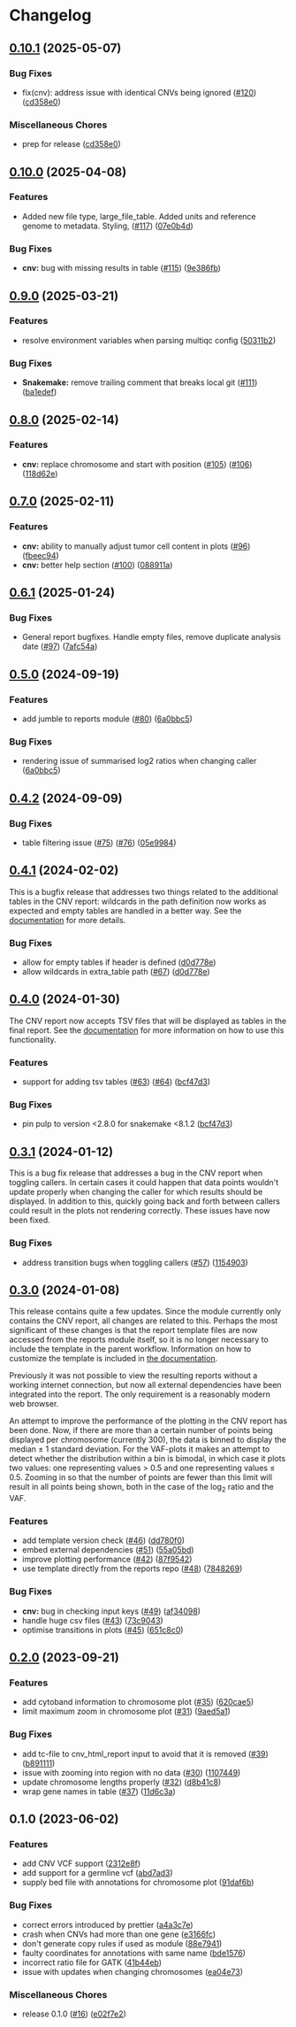 # Changelog

## [0.10.1](https://github.com/hydra-genetics/reports/compare/v0.10.0...v0.10.1) (2025-05-07)


### Bug Fixes

* fix(cnv): address issue with identical CNVs being ignored ([#120](https://github.com/hydra-genetics/reports/issues/120)) ([cd358e0](https://github.com/hydra-genetics/reports/commit/cd358e03dafd09d312538c828d639c262c8160ff))


### Miscellaneous Chores

* prep for release ([cd358e0](https://github.com/hydra-genetics/reports/commit/cd358e03dafd09d312538c828d639c262c8160ff))

## [0.10.0](https://github.com/hydra-genetics/reports/compare/v0.9.0...v0.10.0) (2025-04-08)


### Features

* Added new file type, large_file_table. Added units and reference genome to metadata. Styling, ([#117](https://github.com/hydra-genetics/reports/issues/117)) ([07e0b4d](https://github.com/hydra-genetics/reports/commit/07e0b4db31f928dae5a86bd689b3e6c18dc590a7))


### Bug Fixes

* **cnv:** bug with missing results in table ([#115](https://github.com/hydra-genetics/reports/issues/115)) ([9e386fb](https://github.com/hydra-genetics/reports/commit/9e386fb36b3bea8ccc773a958a04b1a562d8f58d))

## [0.9.0](https://github.com/hydra-genetics/reports/compare/v0.8.0...v0.9.0) (2025-03-21)


### Features

* resolve environment variables when parsing multiqc config ([50311b2](https://github.com/hydra-genetics/reports/commit/50311b2b571f6c33e1399301c5c2dfd0992351b8))


### Bug Fixes

* **Snakemake:** remove trailing comment that breaks local git ([#111](https://github.com/hydra-genetics/reports/issues/111)) ([ba1edef](https://github.com/hydra-genetics/reports/commit/ba1edef1a916b4820e76bf8edb07c4f201562c49))

## [0.8.0](https://github.com/hydra-genetics/reports/compare/v0.7.0...v0.8.0) (2025-02-14)


### Features

* **cnv:** replace chromosome and start with position ([#105](https://github.com/hydra-genetics/reports/issues/105)) ([#106](https://github.com/hydra-genetics/reports/issues/106)) ([118d62e](https://github.com/hydra-genetics/reports/commit/118d62ead0e3c3cbd42d4be9680b024248b29adc))

## [0.7.0](https://github.com/hydra-genetics/reports/compare/v0.6.1...v0.7.0) (2025-02-11)


### Features

* **cnv:** ability to manually adjust tumor cell content in plots ([#96](https://github.com/hydra-genetics/reports/issues/96)) ([fbeec94](https://github.com/hydra-genetics/reports/commit/fbeec94cc83815d08155ba1887c30948d083495d))
* **cnv:** better help section ([#100](https://github.com/hydra-genetics/reports/issues/100)) ([088911a](https://github.com/hydra-genetics/reports/commit/088911adce16dbb6d5230bd06c5fa4174e9bbe00))

## [0.6.1](https://github.com/hydra-genetics/reports/compare/v0.6.0...v0.6.1) (2025-01-24)


### Bug Fixes

* General report bugfixes. Handle empty files, remove duplicate analysis date ([#97](https://github.com/hydra-genetics/reports/issues/97)) ([7afc54a](https://github.com/hydra-genetics/reports/commit/7afc54a6bbcb560776857a8db6f44feedec5cd5e))

## [0.5.0](https://github.com/hydra-genetics/reports/compare/v0.4.2...v0.5.0) (2024-09-19)


### Features

* add jumble to reports module ([#80](https://github.com/hydra-genetics/reports/issues/80)) ([6a0bbc5](https://github.com/hydra-genetics/reports/commit/6a0bbc5a73360ce2720c186bc147b1f173dfc3d7))


### Bug Fixes

* rendering issue of summarised log2 ratios when changing caller ([6a0bbc5](https://github.com/hydra-genetics/reports/commit/6a0bbc5a73360ce2720c186bc147b1f173dfc3d7))

## [0.4.2](https://github.com/hydra-genetics/reports/compare/v0.4.1...v0.4.2) (2024-09-09)


### Bug Fixes

* table filtering issue ([#75](https://github.com/hydra-genetics/reports/issues/75)) ([#76](https://github.com/hydra-genetics/reports/issues/76)) ([05e9984](https://github.com/hydra-genetics/reports/commit/05e9984eab0dcaa75d442572bbadaf14ed3b2807))

## [0.4.1](https://github.com/hydra-genetics/reports/compare/v0.4.0...v0.4.1) (2024-02-02)

This is a bugfix release that addresses two things related to the additional tables in the CNV report: wildcards in the path definition now works as expected and empty tables are handled in a better way. See the [documentation](https://hydra-genetics-reports.readthedocs.io/en/latest/reports/#additional-tables) for more details.

### Bug Fixes

* allow for empty tables if header is defined ([d0d778e](https://github.com/hydra-genetics/reports/commit/d0d778e198dadd461bf28c84ef17d16216d62174))
* allow wildcards in extra_table path ([#67](https://github.com/hydra-genetics/reports/issues/67)) ([d0d778e](https://github.com/hydra-genetics/reports/commit/d0d778e198dadd461bf28c84ef17d16216d62174))

## [0.4.0](https://github.com/hydra-genetics/reports/compare/v0.3.1...v0.4.0) (2024-01-30)

The CNV report now accepts TSV files that will be displayed as tables in the final report. See the [documentation](https://hydra-genetics-reports.readthedocs.io/en/latest/reports/#additional-tables) for more information on how to use this functionality.

### Features

* support for adding tsv tables ([#63](https://github.com/hydra-genetics/reports/issues/63)) ([#64](https://github.com/hydra-genetics/reports/issues/64)) ([bcf47d3](https://github.com/hydra-genetics/reports/commit/bcf47d395853db8452d2a73b95e39017c38d30f4))


### Bug Fixes

* pin pulp to version &lt;2.8.0 for snakemake <8.1.2 ([bcf47d3](https://github.com/hydra-genetics/reports/commit/bcf47d395853db8452d2a73b95e39017c38d30f4))

## [0.3.1](https://github.com/hydra-genetics/reports/compare/v0.3.0...v0.3.1) (2024-01-12)

This is a bug fix release that addresses a bug in the CNV report when toggling callers. In certain cases it could happen that data points wouldn't update properly when changing the caller for which results should be displayed. In addition to this, quickly going back and forth between callers could result in the plots not rendering correctly. These issues have now been fixed.

### Bug Fixes

* address transition bugs when toggling callers ([#57](https://github.com/hydra-genetics/reports/issues/57)) ([1154903](https://github.com/hydra-genetics/reports/commit/1154903f7cc86b8f575eed48f3683054fa33a644))

## [0.3.0](https://github.com/hydra-genetics/reports/compare/v0.2.0...v0.3.0) (2024-01-08)

This release contains quite a few updates. Since the module currently only contains the CNV report, all changes are related to this. Perhaps the most significant of these changes is that the report template files are now accessed from the reports module itself, so it is no longer necessary to include the template in the parent workflow. Information on how to customize the template is included in [the documentation](https://hydra-genetics-reports.readthedocs.io/en/latest/reports/).

Previously it was not possible to view the resulting reports without a working internet connection, but now all external dependencies have been integrated into the report. The only requirement is a reasonably modern web browser.

An attempt to improve the performance of the plotting in the CNV report has been done. Now, if there are more than a certain number of points being displayed per chromosome (currently 300), the data is binned to display the median &pm; 1 standard deviation. For the VAF-plots it makes an attempt to detect whether the distribution within a bin is bimodal, in which case it plots two values: one representing values &gt; 0.5 and one representing values &leq; 0.5. Zooming in so that the number of points are fewer than this limit will result in all points being shown, both in the case of the log<sub>2</sub> ratio and the VAF.

### Features

* add template version check ([#46](https://github.com/hydra-genetics/reports/issues/46)) ([dd780f0](https://github.com/hydra-genetics/reports/commit/dd780f0efc0236584b8fdee91bbd0853ab0ee677))
* embed external dependencies ([#51](https://github.com/hydra-genetics/reports/issues/51)) ([55a05bd](https://github.com/hydra-genetics/reports/commit/55a05bd77a690beb065b7204db881f6baaf5adaa))
* improve plotting performance ([#42](https://github.com/hydra-genetics/reports/issues/42)) ([87f9542](https://github.com/hydra-genetics/reports/commit/87f9542539c7589de9336a7a275aa025e92fff4f))
* use template directly from the reports repo ([#48](https://github.com/hydra-genetics/reports/issues/48)) ([7848269](https://github.com/hydra-genetics/reports/commit/7848269f43444fc55091139b37ebf34568417e32))


### Bug Fixes

* **cnv:** bug in checking input keys ([#49](https://github.com/hydra-genetics/reports/issues/49)) ([af34098](https://github.com/hydra-genetics/reports/commit/af340981e520e6e95f9649622d6b8e1e94ebce9a))
* handle huge csv files ([#43](https://github.com/hydra-genetics/reports/issues/43)) ([73c9043](https://github.com/hydra-genetics/reports/commit/73c904387f0c40c54c62dd2676b58534015644ab))
* optimise transitions in plots ([#45](https://github.com/hydra-genetics/reports/issues/45)) ([651c8c0](https://github.com/hydra-genetics/reports/commit/651c8c0d5fee3506707237374855e0123fceca89))

## [0.2.0](https://github.com/hydra-genetics/reports/compare/v0.1.0...v0.2.0) (2023-09-21)


### Features

* add cytoband information to chromosome plot ([#35](https://github.com/hydra-genetics/reports/issues/35)) ([620cae5](https://github.com/hydra-genetics/reports/commit/620cae58ac35abcb102487039cebe3bb2ff170ee))
* limit maximum zoom in chromosome plot ([#31](https://github.com/hydra-genetics/reports/issues/31)) ([9aed5a1](https://github.com/hydra-genetics/reports/commit/9aed5a1a4a99e62428872a710828c5d3e87f2aab))


### Bug Fixes

* add tc-file to cnv_html_report input to avoid that it is removed ([#39](https://github.com/hydra-genetics/reports/issues/39)) ([b891111](https://github.com/hydra-genetics/reports/commit/b891111a835ffdd201ce405151014f11ff545ede))
* issue with zooming into region with no data ([#30](https://github.com/hydra-genetics/reports/issues/30)) ([1107449](https://github.com/hydra-genetics/reports/commit/11074497e57652c3d2116260ae0642f3989fb88b))
* update chromosome lengths properly ([#32](https://github.com/hydra-genetics/reports/issues/32)) ([d8b41c8](https://github.com/hydra-genetics/reports/commit/d8b41c80dddf9817f73849908c66bf005d0cc600))
* wrap gene names in table ([#37](https://github.com/hydra-genetics/reports/issues/37)) ([11d6c3a](https://github.com/hydra-genetics/reports/commit/11d6c3a9dd1e22352f0c7021b352e8049ed2c175))

## 0.1.0 (2023-06-02)


### Features

* add CNV VCF support ([2312e8f](https://github.com/hydra-genetics/reports/commit/2312e8f3d1c4ba287fced98467cccebcd42fe365))
* add support for a germline vcf ([abd7ad3](https://github.com/hydra-genetics/reports/commit/abd7ad34d64a45196605bb62080ffe1c572c017a))
* supply bed file with annotations for chromosome plot ([91daf6b](https://github.com/hydra-genetics/reports/commit/91daf6bc9b199b5e38c8d7c80d2cd27215f1d9c0))


### Bug Fixes

* correct errors introduced by prettier ([a4a3c7e](https://github.com/hydra-genetics/reports/commit/a4a3c7e3402d2c0f9b1c9b3ecd158592427c4c8c))
* crash when CNVs had more than one gene ([e3166fc](https://github.com/hydra-genetics/reports/commit/e3166fcf2246d6fe813ea484dde4b8c42b2e74ab))
* don't generate copy rules if used as module ([88e7941](https://github.com/hydra-genetics/reports/commit/88e79419600e66c4c1ba20f003b61fd7e5ede6d0))
* faulty coordinates for annotations with same name ([bde1576](https://github.com/hydra-genetics/reports/commit/bde15767469b367857b3cbd5a171119e6a1c3363))
* incorrect ratio file for GATK ([41b44eb](https://github.com/hydra-genetics/reports/commit/41b44eba3548e3059f5768e78b65af35d3d87b22))
* issue with updates when changing chromosomes ([ea04e73](https://github.com/hydra-genetics/reports/commit/ea04e738e04469f1c4edbed02c4a81a2a673ab89))


### Miscellaneous Chores

* release 0.1.0 ([#16](https://github.com/hydra-genetics/reports/issues/16)) ([e02f7e2](https://github.com/hydra-genetics/reports/commit/e02f7e29e77b2b710fee3a6926ce57b05fd7590f))
